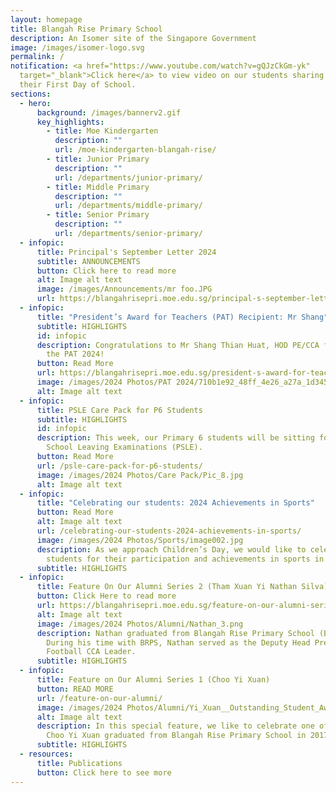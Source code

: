```yaml
---
layout: homepage
title: Blangah Rise Primary School
description: An Isomer site of the Singapore Government
image: /images/isomer-logo.svg
permalink: /
notification: <a href="https://www.youtube.com/watch?v=gQJzCkGm-yk"
  target="_blank">Click here</a> to view video on our students sharing about
  their First Day of School.
sections:
  - hero:
      background: /images/bannerv2.gif
      key_highlights:
        - title: Moe Kindergarten
          description: ""
          url: /moe-kindergarten-blangah-rise/
        - title: Junior Primary
          description: ""
          url: /departments/junior-primary/
        - title: Middle Primary
          description: ""
          url: /departments/middle-primary/
        - title: Senior Primary
          description: ""
          url: /departments/senior-primary/
  - infopic:
      title: Principal's September Letter 2024
      subtitle: ANNOUNCEMENTS
      button: Click here to read more
      alt: Image alt text
      image: /images/Announcements/mr foo.JPG
      url: https://blangahrisepri.moe.edu.sg/principal-s-september-letter-2024/
  - infopic:
      title: "President’s Award for Teachers (PAT) Recipient: Mr Shang"
      subtitle: HIGHLIGHTS
      id: infopic
      description: Congratulations to Mr Shang Thian Huat, HOD PE/CCA for receiving
        the PAT 2024!
      button: Read More
      url: https://blangahrisepri.moe.edu.sg/president-s-award-for-teachers-pat-recipient-mr-shang-thian-huat-hod-pe-cca/
      image: /images/2024 Photos/PAT 2024/710b1e92_48ff_4e26_a27a_1d3451047f74.jpg
      alt: Image alt text
  - infopic:
      title: PSLE Care Pack for P6 Students
      subtitle: HIGHLIGHTS
      id: infopic
      description: This week, our Primary 6 students will be sitting for their Primary
        School Leaving Examinations (PSLE).
      button: Read More
      url: /psle-care-pack-for-p6-students/
      image: /images/2024 Photos/Care Pack/Pic_8.jpg
      alt: Image alt text
  - infopic:
      title: "Celebrating our students: 2024 Achievements in Sports"
      button: Read More
      alt: Image alt text
      url: /celebrating-our-students-2024-achievements-in-sports/
      image: /images/2024 Photos/Sports/image002.jpg
      description: As we approach Children’s Day, we would like to celebrate our
        students for their participation and achievements in sports in 2024.
      subtitle: HIGHLIGHTS
  - infopic:
      title: Feature On Our Alumni Series 2 (Tham Xuan Yi Nathan Silva)
      button: Click Here to read more
      url: https://blangahrisepri.moe.edu.sg/feature-on-our-alumni-series-2-tham-xuan-yi-nathan-silva/
      alt: Image alt text
      image: /images/2024 Photos/Alumni/Nathan_3.png
      description: Nathan graduated from Blangah Rise Primary School (BRPS) in 2023.
        During his time with BRPS, Nathan served as the Deputy Head Prefect and
        Football CCA Leader.
      subtitle: HIGHLIGHTS
  - infopic:
      title: Feature on Our Alumni Series 1 (Choo Yi Xuan)
      button: READ MORE
      url: /feature-on-our-alumni/
      image: /images/2024 Photos/Alumni/Yi_Xuan__Outstanding_Student_Award_.jpg
      alt: Image alt text
      description: In this special feature, we like to celebrate one of our alumni.
        Choo Yi Xuan graduated from Blangah Rise Primary School in 2017.
      subtitle: HIGHLIGHTS
  - resources:
      title: Publications
      button: Click here to see more
---
```

